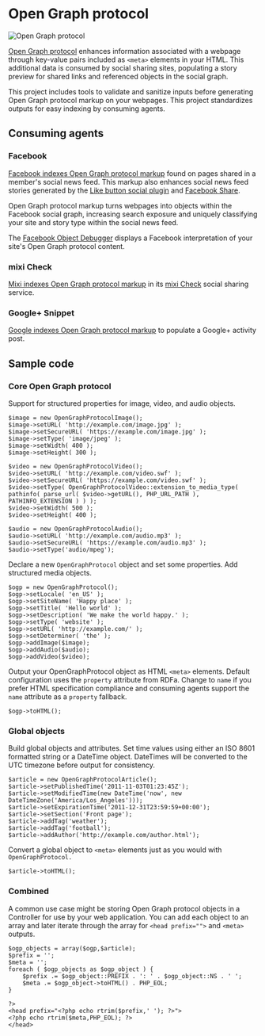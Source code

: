 # Open Graph protocol

![Open Graph protocol](http://ogp.me/open_graph_protocol_logo.png "Open Graph protocol logo")

[Open Graph protocol](http://ogp.me/ "Open Graph protocol community site") enhances information associated with a webpage through key-value pairs included as `<meta>` elements in your HTML. This additional data is consumed by social sharing sites, populating a story preview for shared links and referenced objects in the social graph.

This project includes tools to validate and sanitize inputs before generating Open Graph protocol markup on your webpages. This project standardizes outputs for easy indexing by consuming agents.

## Consuming agents

### Facebook

[Facebook indexes Open Graph protocol markup](http://developers.facebook.com/docs/opengraph/ "Facebook Open Graph protocol") found on pages shared in a member's social news feed. This markup also enhances social news feed stories generated by the [Like button social plugin](http://developers.facebook.com/docs/reference/plugins/like/ "Facebook Like button") and [Facebook Share](http://developers.facebook.com/docs/share/).

Open Graph protocol markup turns webpages into objects within the Facebook social graph, increasing search exposure and uniquely classifying your site and story type within the social news feed.

The [Facebook Object Debugger](http://developers.facebook.com/tools/debug) displays a Facebook interpretation of your site's Open Graph protocol content.

### mixi Check

[Mixi indexes Open Graph protocol markup](http://groups.google.com/group/open-graph-protocol/browse_thread/thread/356d722abf70001d/397ec334ca87f122 "mixi Check Open Graph protocol Google Group announcement") in its [mixi Check](http://developer.mixi.co.jp/connect/mixi_graph_api/mixi_io_spec_top/check-api/) social sharing service.

### Google+ Snippet

[Google indexes Open Graph protocol markup](https://developers.google.com/+/plugins/+1button/#plus-snippet) to populate a Google+ activity post.

## Sample code

### Core Open Graph protocol

Support for structured properties for image, video, and audio objects.

    $image = new OpenGraphProtocolImage();
	$image->setURL( 'http://example.com/image.jpg' );
	$image->setSecureURL( 'https://example.com/image.jpg' );
	$image->setType( 'image/jpeg' );
	$image->setWidth( 400 );
	$image->setHeight( 300 );

	$video = new OpenGraphProtocolVideo();
	$video->setURL( 'http://example.com/video.swf' );
	$video->setSecureURL( 'https://example.com/video.swf' );
	$video->setType( OpenGraphProtocolVideo::extension_to_media_type( pathinfo( parse_url( $video->getURL(), PHP_URL_PATH ), PATHINFO_EXTENSION ) ) );
	$video->setWidth( 500 );
	$video->setHeight( 400 );

	$audio = new OpenGraphProtocolAudio();
	$audio->setURL( 'http://example.com/audio.mp3' );
	$audio->setSecureURL( 'https://example.com/audio.mp3' );
	$audio->setType('audio/mpeg');

Declare a new `OpenGraphProtocol` object and set some properties. Add structured media objects.

	$ogp = new OpenGraphProtocol();
	$ogp->setLocale( 'en_US' );
	$ogp->setSiteName( 'Happy place' );
	$ogp->setTitle( 'Hello world' );
	$ogp->setDescription( 'We make the world happy.' );
	$ogp->setType( 'website' );
	$ogp->setURL( 'http://example.com/' );
	$ogp->setDeterminer( 'the' );
	$ogp->addImage($image);
	$ogp->addAudio($audio);
	$ogp->addVideo($video);

Output your OpenGraphProtocol object as HTML `<meta>` elements. Default configuration uses the `property` attribute from RDFa. Change to `name` if you prefer HTML specification compliance and consuming agents support the `name` attribute as a `property` fallback.

    $ogp->toHTML();

### Global objects

Build global objects and attributes. Set time values using either an ISO 8601 formatted string or a DateTime object. DateTimes will be converted to the UTC timezone before output for consistency.

    $article = new OpenGraphProtocolArticle();
	$article->setPublishedTime('2011-11-03T01:23:45Z');
	$article->setModifiedTime(new DateTime('now', new DateTimeZone('America/Los_Angeles')));
	$article->setExpirationTime('2011-12-31T23:59:59+00:00');
	$article->setSection('Front page');
	$article->addTag('weather');
	$article->addTag('football');
	$article->addAuthor('http://example.com/author.html');

Convert a global object to `<meta>` elements just as you would with `OpenGraphProtocol.`

    $article->toHTML();

### Combined

A common use case might be storing Open Graph protocol objects in a Controller for use by your web application. You can add each object to an array and later iterate through the array for `<head prefix="">` and `<meta>` outputs.

    $ogp_objects = array($ogp,$article);
	$prefix = '';
	$meta = '';
	foreach ( $ogp_objects as $ogp_object ) {
	    $prefix .= $ogp_object::PREFIX . ': ' . $ogp_object::NS . ' ';
	    $meta .= $ogp_object->toHTML() . PHP_EOL;
	}

	?>
	<head prefix="<?php echo rtrim($prefix,' '); ?>">
	<?php echo rtrim($meta,PHP_EOL); ?>
	</head>